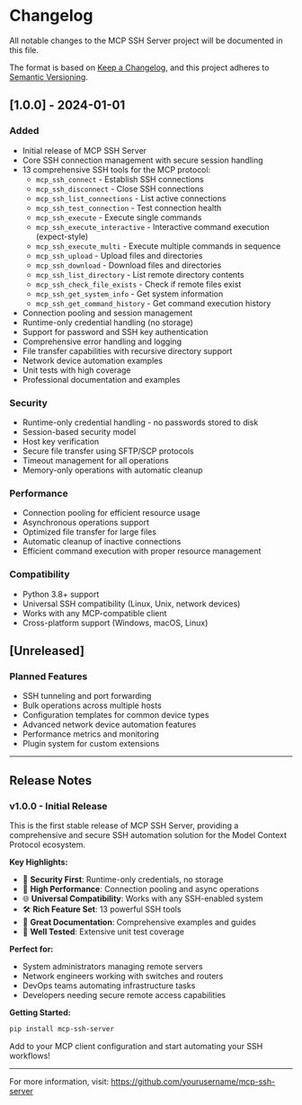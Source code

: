 # Changelog

All notable changes to the MCP SSH Server project will be documented in this file.

The format is based on [Keep a Changelog](https://keepachangelog.com/en/1.0.0/),
and this project adheres to [Semantic Versioning](https://semver.org/spec/v2.0.0.html).

## [1.0.0] - 2024-01-01

### Added
- Initial release of MCP SSH Server
- Core SSH connection management with secure session handling
- 13 comprehensive SSH tools for the MCP protocol:
  - `mcp_ssh_connect` - Establish SSH connections
  - `mcp_ssh_disconnect` - Close SSH connections
  - `mcp_ssh_list_connections` - List active connections
  - `mcp_ssh_test_connection` - Test connection health
  - `mcp_ssh_execute` - Execute single commands
  - `mcp_ssh_execute_interactive` - Interactive command execution (expect-style)
  - `mcp_ssh_execute_multi` - Execute multiple commands in sequence
  - `mcp_ssh_upload` - Upload files and directories
  - `mcp_ssh_download` - Download files and directories
  - `mcp_ssh_list_directory` - List remote directory contents
  - `mcp_ssh_check_file_exists` - Check if remote files exist
  - `mcp_ssh_get_system_info` - Get system information
  - `mcp_ssh_get_command_history` - Get command execution history
- Connection pooling and session management
- Runtime-only credential handling (no storage)
- Support for password and SSH key authentication
- Comprehensive error handling and logging
- File transfer capabilities with recursive directory support
- Network device automation examples
- Unit tests with high coverage
- Professional documentation and examples

### Security
- Runtime-only credential handling - no passwords stored to disk
- Session-based security model
- Host key verification
- Secure file transfer using SFTP/SCP protocols
- Timeout management for all operations
- Memory-only operations with automatic cleanup

### Performance
- Connection pooling for efficient resource usage
- Asynchronous operations support
- Optimized file transfer for large files
- Automatic cleanup of inactive connections
- Efficient command execution with proper resource management

### Compatibility
- Python 3.8+ support
- Universal SSH compatibility (Linux, Unix, network devices)
- Works with any MCP-compatible client
- Cross-platform support (Windows, macOS, Linux)

## [Unreleased]

### Planned Features
- SSH tunneling and port forwarding
- Bulk operations across multiple hosts
- Configuration templates for common device types
- Advanced network device automation features
- Performance metrics and monitoring
- Plugin system for custom extensions

---

## Release Notes

### v1.0.0 - Initial Release

This is the first stable release of MCP SSH Server, providing a comprehensive and secure SSH automation solution for the Model Context Protocol ecosystem.

**Key Highlights:**
- 🔐 **Security First**: Runtime-only credentials, no storage
- 🚀 **High Performance**: Connection pooling and async operations
- 🌐 **Universal Compatibility**: Works with any SSH-enabled system
- 🛠️ **Rich Feature Set**: 13 powerful SSH tools
- 📖 **Great Documentation**: Comprehensive examples and guides
- 🧪 **Well Tested**: Extensive unit test coverage

**Perfect for:**
- System administrators managing remote servers
- Network engineers working with switches and routers
- DevOps teams automating infrastructure tasks
- Developers needing secure remote access capabilities

**Getting Started:**
```bash
pip install mcp-ssh-server
```

Add to your MCP client configuration and start automating your SSH workflows!

---

For more information, visit: https://github.com/yourusername/mcp-ssh-server 